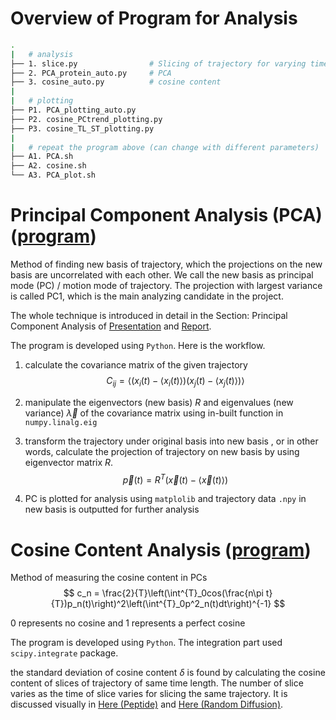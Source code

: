 # Overview of Program for Analysis

```bash
.
|   # analysis
├── 1. slice.py                # Slicing of trajectory for varying time length
├── 2. PCA_protein_auto.py     # PCA
├── 3. cosine_auto.py          # cosine content
|
|   # plotting
├── P1. PCA_plotting_auto.py        
├── P2. cosine_PCtrend_plotting.py
├── P3. cosine_TL_ST_plotting.py
|
|   # repeat the program above (can change with different parameters)
├── A1. PCA.sh
├── A2. cosine.sh
└── A3. PCA_plot.sh
```


# Principal Component Analysis (PCA) ([program](./Updated_Program/2.%20PCA_protein_auto.py))

Method of finding new basis of trajectory, which the projections on the new basis are uncorrelated with each other. We call the new basis as principal mode (PC) / motion mode of trajectory. The projection with largest variance is called PC1, which is the main analyzing candidate in the project.

The whole technique is introduced in detail in the Section: Principal Component Analysis of [Presentation](https://docs.google.com/presentation/d/1DTLwQxJXGX2oSiw0lCECjONuZutY6F_y/edit?usp=sharing&ouid=110148678779983739038&rtpof=true&sd=true) and [Report](https://drive.google.com/file/d/1Ypya1y-LJNdiyEQsA5PrQoYCWyfY4GnQ/view?usp=sharing).

The program is developed using `Python`. Here is the workflow.

1. calculate the covariance matrix of the given trajectory
    $$C_{ij}=\left<(x_i(t)-\left<x_i(t)\right>)(x_j(t)-\left<x_j(t)\right>)\right>$$

2. manipulate the eigenvectors (new basis) $R$ and eigenvalues (new variance) $\vec{\lambda}$ of the covariance matrix using in-built function in `numpy.linalg.eig` 

3. transform the trajectory under original basis into new basis , or in other words, calculate the projection of trajectory on new basis by using eigenvector matrix $R$.     
    $$\vec{p}(t)=R^T(\vec{x}(t)-\left<\vec{x}(t)\right>)$$

4. PC is plotted for analysis using `matplolib` and trajectory data `.npy` in new basis is outputted for further analysis 


# Cosine Content Analysis ([program](./Updated_Program/3.%20cosine_auto.py))

Method of measuring the cosine content in PCs 
$$
c_n = \frac{2}{T}\left(\int^{T}_0cos(\frac{n\pi t}{T})p_n(t)\right)^2\left(\int^{T}_0p^2_n(t)dt\right)^{-1}
$$

$0$ represents no cosine and $1$ represents a perfect cosine

The program is developed using `Python`. The integration part used `scipy.integrate` package. 

the standard deviation of cosine content $\delta$ is found by calculating the cosine content of slices of trajectory of same time length. The number of slice varies as the time of slice varies for slicing the same trajectory. It is discussed visually in [Here (Peptide)](https://github.com/marcowongtc/FYP/blob/main/2nd_Term/README.md#analysis-of-cosine-content-in-different-time-scale) and [Here (Random Diffusion)](https://github.com/marcowongtc/FYP/blob/main/2nd_Term/README.md#analysis-of-cosine-content-in-different-time-scale).

